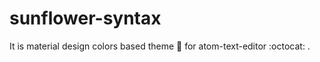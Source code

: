 # sunflower-syntax
It is material design colors based theme :tophat: for atom-text-editor :octocat: .
